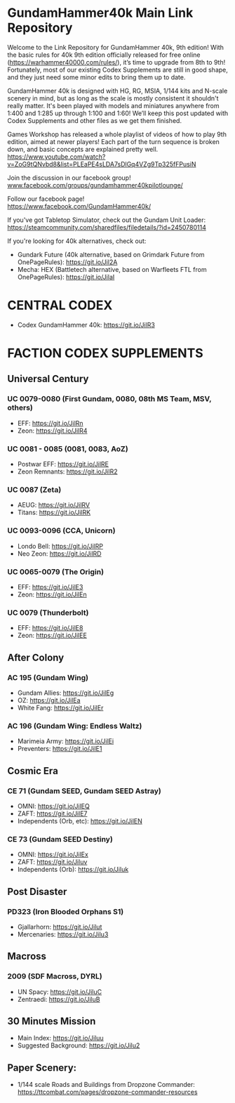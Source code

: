 # GundamHammer40k Main Link Repository

Welcome to the Link Repository for GundamHammer 40k, 9th edition!  With the basic rules for 40k 9th edition officially released for free online (https://warhammer40000.com/rules/), it’s time to upgrade from 8th to 9th!  Fortunately, most of our existing Codex Supplements are still in good shape, and they just need some minor edits to bring them up to date.

GundamHammer 40k is designed with HG, RG, MSIA, 1/144 kits and N-scale scenery in mind, but as long as the scale is mostly consistent it shouldn't really matter.  It's been played with models and miniatures anywhere from 1:400 and 1:285 up through 1:100 and 1:60! We’ll keep this post updated with Codex Supplements and other files as we get them finished.

Games Workshop has released a whole playlist of videos of how to play 9th edition, aimed at newer players!  Each part of the turn sequence is broken down, and basic concepts are explained pretty well.  https://www.youtube.com/watch?v=ZoG9tQNvbd8&list=PLEaPE4sLDA7sDlGq4VZg9Tp325fFPusiN

Join the discussion in our facebook group! www.facebook.com/groups/gundamhammer40kpilotlounge/ 

Follow our facebook page! https://www.facebook.com/GundamHammer40k/

If you've got Tabletop Simulator, check out the Gundam Unit Loader: https://steamcommunity.com/sharedfiles/filedetails/?id=2450780114

If you're looking for 40k alternatives, check out:
- Gundark Future (40k alternative, based on Grimdark Future from OnePageRules): https://git.io/Jil2A
- Mecha: HEX (Battletech alternative, based on Warfleets FTL from OnePageRules): https://git.io/JilaI


# CENTRAL CODEX
- Codex GundamHammer 40k: https://git.io/JilR3  

# FACTION CODEX SUPPLEMENTS
## Universal Century
### UC 0079-0080 (First Gundam, 0080, 08th MS Team, MSV, others)
- EFF: https://git.io/JilRn 
- Zeon: https://git.io/JilR4  
### UC 0081 - 0085 (0081, 0083, AoZ)
- Postwar EFF: https://git.io/JilRE  
- Zeon Remnants: https://git.io/JilR2  
### UC 0087 (Zeta)
- AEUG: https://git.io/JilRV 
- Titans: https://git.io/JilRK  
### UC 0093-0096 (CCA, Unicorn)
- Londo Bell: https://git.io/JilRP  
- Neo Zeon: https://git.io/JilRD   
### UC 0065-0079 (The Origin)
- EFF: https://git.io/JilE3  
- Zeon: https://git.io/JilEn  
### UC 0079 (Thunderbolt)
- EFF: https://git.io/JilE8  
- Zeon: https://git.io/JilEE 
## After Colony
### AC 195 (Gundam Wing)
- Gundam Allies: https://git.io/JilEg  
- OZ: https://git.io/JilEa 
- White Fang: https://git.io/JilEr  
### AC 196 (Gundam Wing: Endless Waltz)
- Marimeia Army: https://git.io/JilEi  
- Preventers: https://git.io/JilE1  
## Cosmic Era
### CE 71 (Gundam SEED, Gundam SEED Astray)
- OMNI: https://git.io/JilEQ  
- ZAFT: https://git.io/JilE7  
- Independents (Orb, etc): https://git.io/JilEN  
### CE 73 (Gundam SEED Destiny)
- OMNI: https://git.io/JilEx  
- ZAFT: https://git.io/Jiluv  
- Independents (Orb): https://git.io/Jiluk  
## Post Disaster
### PD323 (Iron Blooded Orphans S1)
- Gjallarhorn: https://git.io/Jilut  
- Mercenaries: https://git.io/Jilu3  
## Macross 
### 2009 (SDF Macross, DYRL)
- UN Spacy: https://git.io/JiluC  
- Zentraedi: https://git.io/JiluB  
## 30 Minutes Mission
- Main Index: https://git.io/Jiluu   
- Suggested Background: https://git.io/Jilu2   
## Paper Scenery:
- 1/144 scale Roads and Buildings from Dropzone Commander: https://ttcombat.com/pages/dropzone-commander-resources 
